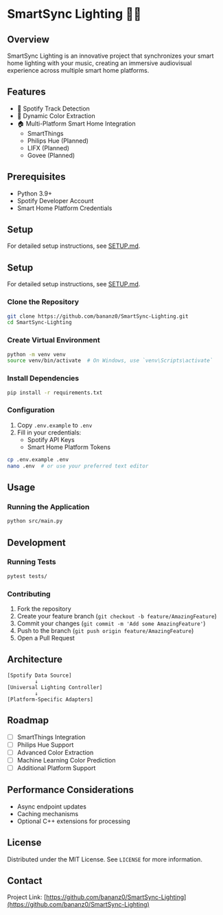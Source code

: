 # SmartSync Lighting 🎵💡

## Overview

SmartSync Lighting is an innovative project that synchronizes your smart home lighting with your music, creating an immersive audiovisual experience across multiple smart home platforms.

## Features

- 🎵 Spotify Track Detection
- 🌈 Dynamic Color Extraction
- 🏠 Multi-Platform Smart Home Integration
  - SmartThings
  - Philips Hue (Planned)
  - LIFX (Planned)
  - Govee (Planned)

## Prerequisites

- Python 3.9+
- Spotify Developer Account
- Smart Home Platform Credentials

## Setup
For detailed setup instructions, see [SETUP.md](SETUP.md).

## Setup
For detailed setup instructions, see [SETUP.md](SETUP.md).

### Clone the Repository

```bash
git clone https://github.com/bananz0/SmartSync-Lighting.git
cd SmartSync-Lighting
```

### Create Virtual Environment

```bash
python -m venv venv
source venv/bin/activate  # On Windows, use `venv\Scripts\activate`
```

### Install Dependencies

```bash
pip install -r requirements.txt
```

### Configuration

1. Copy `.env.example` to `.env`
2. Fill in your credentials:
   - Spotify API Keys
   - Smart Home Platform Tokens

```bash
cp .env.example .env
nano .env  # or use your preferred text editor
```

## Usage

### Running the Application

```bash
python src/main.py
```

## Development

### Running Tests

```bash
pytest tests/
```

### Contributing

1. Fork the repository
2. Create your feature branch (`git checkout -b feature/AmazingFeature`)
3. Commit your changes (`git commit -m 'Add some AmazingFeature'`)
4. Push to the branch (`git push origin feature/AmazingFeature`)
5. Open a Pull Request

## Architecture

```
[Spotify Data Source]
         ↓
[Universal Lighting Controller]
         ↓
[Platform-Specific Adapters]
```

## Roadmap

- [ ] SmartThings Integration
- [ ] Philips Hue Support
- [ ] Advanced Color Extraction
- [ ] Machine Learning Color Prediction
- [ ] Additional Platform Support

## Performance Considerations

- Async endpoint updates
- Caching mechanisms
- Optional C++ extensions for processing

## License

Distributed under the MIT License. See `LICENSE` for more information.

## Contact


Project Link: [https://github.com/bananz0/SmartSync-Lighting](https://github.com/bananz0/SmartSync-Lighting)